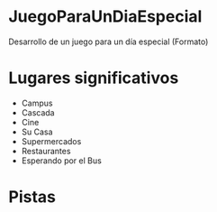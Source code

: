 # JuegoParaUnDiaEspecial
Desarrollo de un juego para un día especial (Formato)

# Lugares significativos
 - Campus
 - Cascada
 - Cine
 - Su Casa
 - Supermercados
 - Restaurantes
 - Esperando por el Bus

# Pistas
